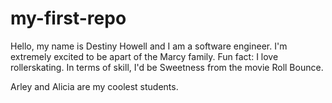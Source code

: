 # my-first-repo

Hello, my name is Destiny Howell and I am a software engineer. I'm extremely excited to be apart of the Marcy family.
Fun fact: I love rollerskating. In terms of skill, I'd be Sweetness from the movie Roll Bounce.

Arley and Alicia are my coolest students.
